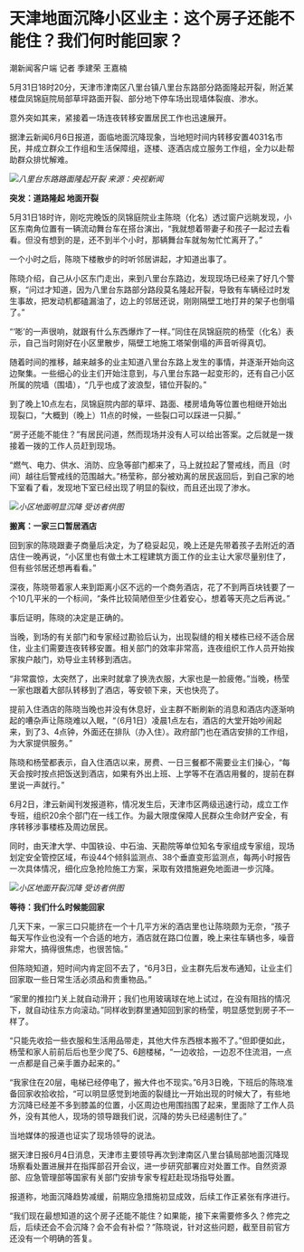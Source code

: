 

# 天津地面沉降小区业主：这个房子还能不能住？我们何时能回家？

潮新闻客户端 记者 季建荣 王嘉楠

5月31日18时20分，天津市津南区八里台镇八里台东路部分路面隆起开裂，附近某楼盘凤锦庭院局部草坪路面开裂、部分地下停车场出现墙体裂痕、渗水。

意外突如其来，紧接着一场连夜转移安置居民工作也迅速展开。

据津云新闻6月6日报道，面临地面沉降现象，当地短时间内转移安置4031名市民，并成立群众工作组和生活保障组，逐楼、逐酒店成立服务工作组，全力以赴帮助群众排忧解难。

![](https://inews.gtimg.com/om_bt/ONkvfH-GmODDsCRwtOFKJ7Kl3s9x9h1XfrxKICEfQRG6MAA/1000)_八里台东路路面隆起开裂 来源：央视新闻_

**突发：道路隆起 地面开裂**

5月31日18时许，刚吃完晚饭的凤锦庭院业主陈晓（化名）透过窗户远眺发现，小区东南角位置有一辆流动舞台车在搭台演出，“我就想着带妻子和孩子一起过去看看。但没有想到的是，还不到半个小时，那辆舞台车就匆匆忙忙离开了。”

一个小时之后，陈晓下楼散步的时听邻居讲起，才知道出事了。

陈晓介绍，自己从小区东门走出，来到八里台东路边，发现现场已经来了好几个警察，“问过才知道，因为八里台东路部分路段莫名隆起开裂，导致有车辆经过时发生事故，把发动机都磕漏油了，边上的邻居还说，刚刚隔壁工地打井的架子也倒塌了。”

“‘嘭’的一声很响，就跟有什么东西爆炸了一样。”同住在凤锦庭院的杨莹（化名）表示，自己当时刚好在小区里散步，隔壁工地施工塔架倒塌的声音听得真切。

随着时间的推移，越来越多的业主知道八里台东路上发生的事情，并逐渐开始向这边聚集。一些细心的业主们开始注意到，与八里台东路一起变形的，还有自己小区所属的院墙（围墙），“几乎也成了波浪型，错位开裂的。”

到了晚上10点左右，凤锦庭院内部的草坪、路面、楼房墙角等位置也相继开始出现裂口，“大概到（晚上）11点的时候，一些裂口可以踩进一只脚。”

“房子还能不能住？”有居民问道，然而现场并没有人可以给出答案。之后就是一拨接着一拨的工作人员赶到现场。

“燃气、电力、供水、消防、应急等部门都来了，马上就拉起了警戒线，而且（时间）越往后警戒线的范围越大。”杨莹称，部分被劝离的居民返回后，到自己家的地下室看了看，发现地下室已经出现了明显的裂纹，而且还出现了渗水。

![](https://inews.gtimg.com/om_bt/Oz7kBy005fVJcw5kxOk0rEBNBZ7vQqIbar6ilxedvPqkgAA/1000)_小区地面明显沉降
受访者供图_

**搬离：一家三口暂居酒店**

回到家的陈晓跟妻子商量后决定，为了稳妥起见，晚上还是先带着孩子去附近的酒店住一晚再说，“小区里也有做土木工程建筑方面工作的业主让大家尽量别住了，但有些邻居还想再看看。”

深夜，陈晓带着家人来到距离小区不远的一个商务酒店，花了不到两百块钱要了一个10几平米的一个标间，“条件比较简陋但至少住着安心，想着等天亮之后再说。”

事后证明，陈晓的决定是正确的。

当晚，到场的有关部门和专家经过勘验后认为，出现裂缝的相关楼栋已经不适合居住，业主们需要连夜转移安置。相关部门的效率非常高，连夜组织工作人员开始挨家挨户敲门，劝导业主转移到酒店。

“非常震惊，太突然了，出来时就拿了换洗衣服，大家也是一脸疲倦。”当晚，杨莹一家也跟着大部队转移到了酒店，等安顿下来，天也快亮了。

提前入住酒店的陈晓当晚也并没有休息好，业主群不断刷新的消息和酒店内逐渐响起的嘈杂声让陈晓难以入眠，“（6月1日）凌晨1点左右，酒店的大堂开始吵闹起来，到了3、4点钟，外面还在排队（办入住）。政府部门也在酒店安排的工作组，为大家提供服务。”

陈晓和杨莹都表示，自入住酒店以来，房费、一日三餐都不需要业主们操心，“每天会按时按点把饭送到酒店，如果有外出上班、上学等不在酒店用餐的，提前在群里说一声就行。”

6月2日，津云新闻刊发报道称，情况发生后，天津市区两级迅速行动，成立工作专班，组织20余个部门在一线工作。为最大限度保障人民群众生命财产安全，有序转移涉事楼栋及周边居民。

同时，由天津大学、中国铁设、中石油、天勘院等单位知名专家组成专家组，现场划定安全管控区域，布设44个倾斜监测点、38个垂直变形监测点，每两小时报告一次具体情况，细化应急抢险施工方案，采取有效措施避免地面进一步沉降。

![](https://inews.gtimg.com/om_bt/Om6df3RUi2mPNSQ_oV8tXGICE_w_7xDSB1ikV2eFDmC4oAA/1000)_小区地面开裂沉降
受访者供图_

**等待：我们什么时候能回家**

几天下来，一家三口只能挤在一个十几平方米的酒店里也让陈晓颇为无奈，“孩子每天写作业也没有一个合适的地方，酒店就在路口位置，晚上来往车辆也多，噪音非常大，搞得很焦虑，也很苦恼。”

但陈晓知道，短时间内肯定回不去了，“6月3日，业主群先后发布通知，让业主们回家取一些日常生活必须品和贵重物品。”

“家里的推拉门关上就自动滑开；我们也用玻璃球在地上试过，在没有阻挡的情况下，就自动往东方向滚动。”同样收到群里通知回到家的杨莹，明显感觉到房子不一样了。

“只能先收拾一些衣服和生活用品带走，其他大件东西根本搬不了。”但即便如此，杨莹和家人前前后后也至少爬了5、6趟楼梯，“一边收拾，一边忍不住流泪，一点一点都是自己亲手置办起来的。”

“我家住在20层，电梯已经停电了，搬大件也不现实。”6月3日晚，下班后的陈晓准备回家收拾收拾，“可以明显感觉到地面的裂缝比一开始出现的时候大了，有些地方沉降已经差不多到膝盖的位置，小区周边也用围挡围了起来，里面除了工作人员外，没有其他人，现场的领导跟我们说，沉降的势头已经遏制住了。”

当地媒体的报道也证实了现场领导的说法。

据天津日报6月4日消息，天津市主要领导再次到津南区八里台镇局部地面沉降现场察看处置进展并在指挥部召开会议，进一步研究部署应对处置工作。自然资源部、应急管理部等国家有关部门安排专家专程赶赴现场指导处置。

报道称，地面沉降趋势减缓，前期应急措施初显成效，后续工作正紧张有序进行。

“我们现在最想知道的这个房子还能不能住？如果能，接下来需要修多久？修完之后，后续还会不会沉降？会不会有补偿？”陈晓说，针对这些问题，截至目前官方还没有一个明确的答复。

